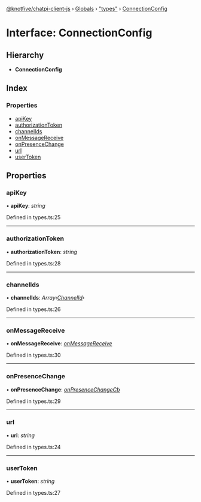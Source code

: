 [@knotfive/chatpi-client-js](../README.md) › [Globals](../globals.md) › ["types"](../modules/_types_.md) › [ConnectionConfig](_types_.connectionconfig.md)

# Interface: ConnectionConfig

## Hierarchy

* **ConnectionConfig**

## Index

### Properties

* [apiKey](_types_.connectionconfig.md#apikey)
* [authorizationToken](_types_.connectionconfig.md#authorizationtoken)
* [channelIds](_types_.connectionconfig.md#channelids)
* [onMessageReceive](_types_.connectionconfig.md#onmessagereceive)
* [onPresenceChange](_types_.connectionconfig.md#onpresencechange)
* [url](_types_.connectionconfig.md#url)
* [userToken](_types_.connectionconfig.md#usertoken)

## Properties

###  apiKey

• **apiKey**: *string*

Defined in types.ts:25

___

###  authorizationToken

• **authorizationToken**: *string*

Defined in types.ts:28

___

###  channelIds

• **channelIds**: *Array‹[ChannelId](../modules/_types_.md#channelid)›*

Defined in types.ts:26

___

###  onMessageReceive

• **onMessageReceive**: *[onMessageReceive](_types_.onmessagereceive.md)*

Defined in types.ts:30

___

###  onPresenceChange

• **onPresenceChange**: *[onPresenceChangeCb](_types_.onpresencechangecb.md)*

Defined in types.ts:29

___

###  url

• **url**: *string*

Defined in types.ts:24

___

###  userToken

• **userToken**: *string*

Defined in types.ts:27
